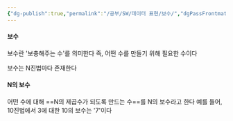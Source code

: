 ```yaml
---
{"dg-publish":true,"permalink":"/공부/SW/데이터 표현/보수/","dgPassFrontmatter":true}
---
```


#### 보수
보수란 '보충해주는 수'를 의미한다
즉, 어떤 수를 만들기 위해 필요한 수이다

보수는 N진법마다 존재한다

#### N의 보수
어떤 수에 대해 ==N의 제곱수가 되도록 만드는 수==를 N의 보수라고 한다
예를 들어, 10진법에서 3에 대한 10의 보수는 '7'이다